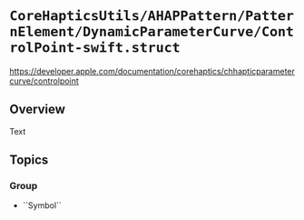 # ``CoreHapticsUtils/AHAPPattern/PatternElement/DynamicParameterCurve/ControlPoint-swift.struct``

https://developer.apple.com/documentation/corehaptics/chhapticparametercurve/controlpoint

## Overview

<!--@START_MENU_TOKEN@-->Text<!--@END_MENU_TOKEN@-->

## Topics

### <!--@START_MENU_TOKEN@-->Group<!--@END_MENU_TOKEN@-->

- <!--@START_MENU_TOKEN@-->``Symbol``<!--@END_MENU_TOKEN@-->
